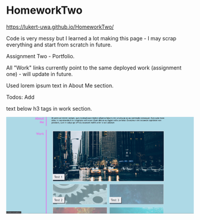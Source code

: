 # HomeworkTwo

https://lukert-uwa.github.io/HomeworkTwo/

Code is very messy but I learned a lot making this page - I may scrap everything and start from scratch in future.

Assignment Two - Portfolio. 

All "Work" links currently point to the same deployed work (assignment one) - will update in future.

Used lorem ipsum text in About Me section.

Todos: Add <p> text below h3 tags in work section.

![Website Screenshot](assets/images/website-screenshot.jpg)